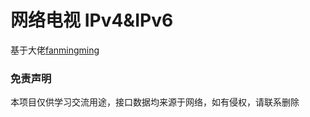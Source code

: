 # 网络电视 IPv4&IPv6
基于大佬[fanmingming](https://github.com/fanmingming/live)

### 免责声明
本项目仅供学习交流用途，接口数据均来源于网络，如有侵权，请联系删除